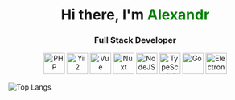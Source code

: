<h1 align="center">Hi there, I'm <span style="color:green">Alexandr</span></h1>
<h3 align="center">Full Stack Developer</h3>

<p align="center">
  <img src="https://www.svgrepo.com/show/452088/php.svg" alt="PHP" height="42" />
  <img src="https://www.svgrepo.com/show/354591/yii.svg" alt="Yii2" height="42" />
  <img src="https://www.svgrepo.com/show/452130/vue.svg" alt="Vue" height="42" />
  <img src="https://www.svgrepo.com/show/373940/nuxt.svg" alt="Nuxt" height="42" />
  <img src="https://www.svgrepo.com/show/303266/nodejs-icon-logo.svg" alt="NodeJS" height="42" />
  <img src="https://www.svgrepo.com/show/349540/typescript.svg" alt="TypeScript" height="42" />
  <img src="https://www.svgrepo.com/show/355038/golang.svg" alt="Go" height="42" />
  <img src="https://www.svgrepo.com/show/378796/electron.svg" alt="Electron" height="42" />
</p>

![Top Langs](https://github-readme-stats.vercel.app/api/top-langs/?username=Sakhnovkrg&layout=compact)
